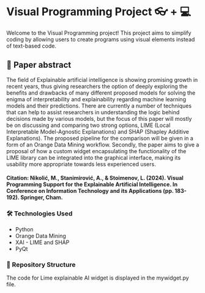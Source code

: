 # Visual Programming Project 👓 + :computer:

Welcome to the Visual Programming project! This project aims to simplify coding by allowing users to create programs using visual elements instead of text-based code.

## 📖 Paper abstract 

The field of Explainable artificial intelligence is showing promising growth in recent years, thus giving researchers the option of deeply exploring the benefits and drawbacks of many different proposed models for solving the enigma of interpretability and explainability regarding machine learning models and their predictions. There are currently a number of techniques that can help to assist researchers in understanding the logic behind decisions made by various models, but the focus of this paper will mostly be on discussing and comparing two strong options, LIME (Local Interpretable Model-Agnostic Explanations) and SHAP (Shapley Additive Explanations). The proposed pipeline for the comparison will be given in a form of an Orange Data Mining workflow. Secondly, the paper aims to give a proposal of how a custom widget encapsulating the functionality of the LIME library can be integrated into the graphical interface, making its usability more appropriate towards less experienced users.

#### Citation: Nikolić, M., Stanimirović, A., & Stoimenov, L. (2024). Visual Programming Support for the Explainable Artificial Intelligence. In Conference on Information Technology and its Applications (pp. 183-192). Springer, Cham. ####

### :hammer_and_wrench: Technologies Used

- Python
- Orange Data Mining
- XAI - LIME and SHAP
- PyQt 

### :file_folder: Repository Structure
The code for Lime explainable AI widget is displayed in the mywidget.py file.
